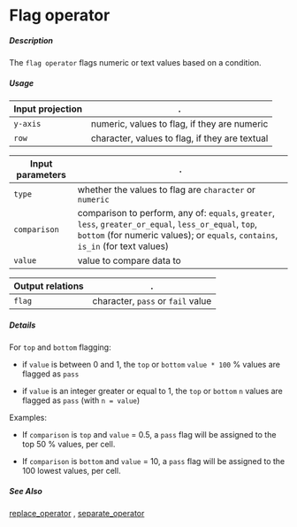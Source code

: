 # Flag operator

##### Description

The `flag operator` flags numeric or text values based on a condition.

##### Usage

Input projection|.
---|---
`y-axis`        | numeric, values to flag, if they are numeric 
`row`           | character, values to flag, if they are textual 

Input parameters|.
---|---
`type`        | whether the values to flag are `character` or `numeric`
`comparison`        | comparison to perform, any of: `equals`, `greater`, `less`, `greater_or_equal`, `less_or_equal`, `top`, `bottom`  (for numeric values); or  `equals`, `contains`, `is_in` (for text values)
`value`        | value to compare data to

Output relations|.
---|---
`flag`        | character, `pass` or `fail` value

##### Details

For `top` and `bottom` flagging:

* if `value` is between 0 and 1, the `top` or `bottom`  `value * 100` % values are flagged as `pass`

* if `value` is an integer greater or equal to 1, the `top` or `bottom` `n` values are flagged as `pass` (with `n = value`)  

Examples:

* If `comparison` is `top` and `value` = 0.5, a `pass` flag will be assigned to the top 50 % values, per cell.

* If `comparison` is `bottom` and `value` = 10, a `pass` flag will be assigned to the 100 lowest values, per cell.

##### See Also

[replace_operator](https://github.com/tercen/replace_operator)
, [separate_operator](https://github.com/tercen/separate_operator)

